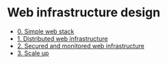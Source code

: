# Web infrastructure design

* [0. Simple web stack](./0-simple_web_stack)
* [1. Distributed web infrastructure](./1-distributed_web_infrastructure)
* [2. Secured and monitored web infrastructure](./2-secured_and_monitored_web_infrastructure)
* [3. Scale up](./3-scale_up)
